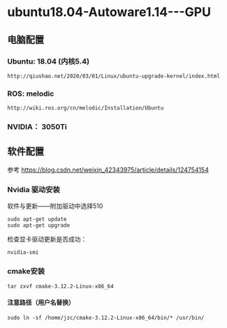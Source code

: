 # ubuntu18.04-Autoware1.14---GPU

## 电脑配置

### Ubuntu: 18.04 (内核5.4)
    http://qiushao.net/2020/03/01/Linux/ubuntu-upgrade-kernel/index.html
### ROS: melodic
    http://wiki.ros.org/cn/melodic/Installation/Ubuntu
### NVIDIA： 3050Ti

## 软件配置
   参考
   https://blog.csdn.net/weixin_42343975/article/details/124754154

### Nvidia 驱动安装
软件与更新——附加驱动中选择510

    sudo apt-get update
    sudo apt-get upgrade

检查显卡驱动更新是否成功：

    nvidia-smi

### cmake安装

    tar zxvf cmake-3.12.2-Linux-x86_64
#### 注意路径（用户名替换）

    sudo ln -sf /home/jzc/cmake-3.12.2-Linux-x86_64/bin/* /usr/bin/  

